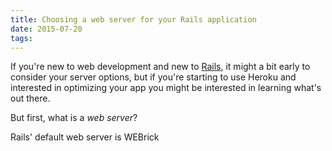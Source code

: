 ```yaml
---
title: Choosing a web server for your Rails application
date: 2015-07-20
tags:
---
```


If you're new to web development and new to [Rails](http://railsapps.github.io/what-is-ruby-rails.html), it might a bit early to consider your server options, but if you're starting to use Heroku and interested in optimizing your app you might be interested in learning what's out there.

But first, what is a *web server*? 

Rails' default web server is WEBrick
